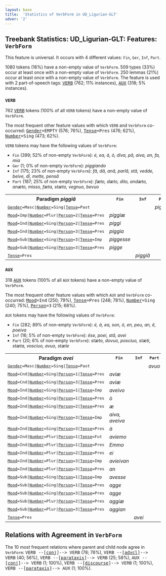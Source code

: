 ```yaml
---
layout: base
title:  'Statistics of VerbForm in UD_Ligurian-GLT'
udver: '2'
---
```


## Treebank Statistics: UD_Ligurian-GLT: Features: `VerbForm`

This feature is universal.
It occurs with 4 different values: `Fin`, `Ger`, `Inf`, `Part`.

1080 tokens (16%) have a non-empty value of `VerbForm`.
509 types (33%) occur at least once with a non-empty value of `VerbForm`.
250 lemmas (21%) occur at least once with a non-empty value of `VerbForm`.
The feature is used with 2 part-of-speech tags: <tt><a href="lij_glt-pos-VERB.html">VERB</a></tt> (762; 11% instances), <tt><a href="lij_glt-pos-AUX.html">AUX</a></tt> (318; 5% instances).

### `VERB`

762 <tt><a href="lij_glt-pos-VERB.html">VERB</a></tt> tokens (100% of all `VERB` tokens) have a non-empty value of `VerbForm`.

The most frequent other feature values with which `VERB` and `VerbForm` co-occurred: <tt><a href="lij_glt-feat-Gender.html">Gender</a></tt><tt>=EMPTY</tt> (576; 76%), <tt><a href="lij_glt-feat-Tense.html">Tense</a></tt><tt>=Pres</tt> (476; 62%), <tt><a href="lij_glt-feat-Number.html">Number</a></tt><tt>=Sing</tt> (473; 62%).

`VERB` tokens may have the following values of `VerbForm`:

* `Fin` (399; 52% of non-empty `VerbForm`): <em>é, ea, à, ò, diva, pâ, aiva, an, fa, mia</em>
* `Ger` (1; 0% of non-empty `VerbForm`): <em>piggiando</em>
* `Inf` (175; 23% of non-empty `VerbForm`): <em>fâ, dâ, anâ, parlâ, stâ, vedde, beive, dî, mette, pensâ</em>
* `Part` (187; 25% of non-empty `VerbForm`): <em>fæto, dæto, dito, andæto, anæto, misso, fæta, stæto, vegnuo, bevuo</em>

<table>
  <tr><th>Paradigm <i>piggiâ</i></th><th><tt>Fin</tt></th><th><tt>Inf</tt></th><th><tt>Part</tt></th><th><tt>Ger</tt></th></tr>
  <tr><td><tt><tt><a href="lij_glt-feat-Gender.html">Gender</a></tt><tt>=Masc</tt>|<tt><a href="lij_glt-feat-Number.html">Number</a></tt><tt>=Sing</tt>|<tt><a href="lij_glt-feat-Tense.html">Tense</a></tt><tt>=Past</tt></tt></td><td></td><td></td><td><em>piggiou</em></td><td></td></tr>
  <tr><td><tt><tt><a href="lij_glt-feat-Mood.html">Mood</a></tt><tt>=Imp</tt>|<tt><a href="lij_glt-feat-Number.html">Number</a></tt><tt>=Plur</tt>|<tt><a href="lij_glt-feat-Person.html">Person</a></tt><tt>=2</tt>|<tt><a href="lij_glt-feat-Tense.html">Tense</a></tt><tt>=Pres</tt></tt></td><td><em>piggiæ</em></td><td></td><td></td><td></td></tr>
  <tr><td><tt><tt><a href="lij_glt-feat-Mood.html">Mood</a></tt><tt>=Ind</tt>|<tt><a href="lij_glt-feat-Number.html">Number</a></tt><tt>=Sing</tt>|<tt><a href="lij_glt-feat-Person.html">Person</a></tt><tt>=2</tt>|<tt><a href="lij_glt-feat-Tense.html">Tense</a></tt><tt>=Pres</tt></tt></td><td><em>piggi</em></td><td></td><td></td><td></td></tr>
  <tr><td><tt><tt><a href="lij_glt-feat-Mood.html">Mood</a></tt><tt>=Ind</tt>|<tt><a href="lij_glt-feat-Number.html">Number</a></tt><tt>=Sing</tt>|<tt><a href="lij_glt-feat-Person.html">Person</a></tt><tt>=3</tt>|<tt><a href="lij_glt-feat-Tense.html">Tense</a></tt><tt>=Pres</tt></tt></td><td><em>piggia</em></td><td></td><td></td><td></td></tr>
  <tr><td><tt><tt><a href="lij_glt-feat-Mood.html">Mood</a></tt><tt>=Sub</tt>|<tt><a href="lij_glt-feat-Number.html">Number</a></tt><tt>=Sing</tt>|<tt><a href="lij_glt-feat-Person.html">Person</a></tt><tt>=3</tt>|<tt><a href="lij_glt-feat-Tense.html">Tense</a></tt><tt>=Imp</tt></tt></td><td><em>piggesse</em></td><td></td><td></td><td></td></tr>
  <tr><td><tt><tt><a href="lij_glt-feat-Mood.html">Mood</a></tt><tt>=Sub</tt>|<tt><a href="lij_glt-feat-Number.html">Number</a></tt><tt>=Sing</tt>|<tt><a href="lij_glt-feat-Person.html">Person</a></tt><tt>=3</tt>|<tt><a href="lij_glt-feat-Tense.html">Tense</a></tt><tt>=Pres</tt></tt></td><td><em>pigge</em></td><td></td><td></td><td></td></tr>
  <tr><td><tt><tt><a href="lij_glt-feat-Tense.html">Tense</a></tt><tt>=Pres</tt></tt></td><td></td><td><em>piggiâ</em></td><td></td><td><em>piggiando</em></td></tr>
</table>

### `AUX`

318 <tt><a href="lij_glt-pos-AUX.html">AUX</a></tt> tokens (100% of all `AUX` tokens) have a non-empty value of `VerbForm`.

The most frequent other feature values with which `AUX` and `VerbForm` co-occurred: <tt><a href="lij_glt-feat-Mood.html">Mood</a></tt><tt>=Ind</tt> (250; 79%), <tt><a href="lij_glt-feat-Tense.html">Tense</a></tt><tt>=Pres</tt> (248; 78%), <tt><a href="lij_glt-feat-Number.html">Number</a></tt><tt>=Sing</tt> (240; 75%), <tt><a href="lij_glt-feat-Person.html">Person</a></tt><tt>=3</tt> (215; 68%).

`AUX` tokens may have the following values of `VerbForm`:

* `Fin` (282; 89% of non-empty `VerbForm`): <em>é, à, ea, son, ò, en, peu, an, ê, poeiva</em>
* `Inf` (16; 5% of non-empty `VerbForm`): <em>ëse, poei, stâ, avei</em>
* `Part` (20; 6% of non-empty `VerbForm`): <em>stæto, dovuo, posciuo, stæti, stæta, vosciuo, avuo, stæte</em>

<table>
  <tr><th>Paradigm <i>avei</i></th><th><tt>Fin</tt></th><th><tt>Inf</tt></th><th><tt>Part</tt></th></tr>
  <tr><td><tt><tt><a href="lij_glt-feat-Gender.html">Gender</a></tt><tt>=Masc</tt>|<tt><a href="lij_glt-feat-Number.html">Number</a></tt><tt>=Sing</tt>|<tt><a href="lij_glt-feat-Tense.html">Tense</a></tt><tt>=Past</tt></tt></td><td></td><td></td><td><em>avuo</em></td></tr>
  <tr><td><tt><tt><a href="lij_glt-feat-Mood.html">Mood</a></tt><tt>=Cnd</tt>|<tt><a href="lij_glt-feat-Number.html">Number</a></tt><tt>=Sing</tt>|<tt><a href="lij_glt-feat-Person.html">Person</a></tt><tt>=1</tt>|<tt><a href="lij_glt-feat-Tense.html">Tense</a></tt><tt>=Pres</tt></tt></td><td><em>aviæ</em></td><td></td><td></td></tr>
  <tr><td><tt><tt><a href="lij_glt-feat-Mood.html">Mood</a></tt><tt>=Cnd</tt>|<tt><a href="lij_glt-feat-Number.html">Number</a></tt><tt>=Sing</tt>|<tt><a href="lij_glt-feat-Person.html">Person</a></tt><tt>=3</tt>|<tt><a href="lij_glt-feat-Tense.html">Tense</a></tt><tt>=Pres</tt></tt></td><td><em>aviæ</em></td><td></td><td></td></tr>
  <tr><td><tt><tt><a href="lij_glt-feat-Mood.html">Mood</a></tt><tt>=Ind</tt>|<tt><a href="lij_glt-feat-Number.html">Number</a></tt><tt>=Sing</tt>|<tt><a href="lij_glt-feat-Person.html">Person</a></tt><tt>=1</tt>|<tt><a href="lij_glt-feat-Tense.html">Tense</a></tt><tt>=Imp</tt></tt></td><td><em>aveivo</em></td><td></td><td></td></tr>
  <tr><td><tt><tt><a href="lij_glt-feat-Mood.html">Mood</a></tt><tt>=Ind</tt>|<tt><a href="lij_glt-feat-Number.html">Number</a></tt><tt>=Sing</tt>|<tt><a href="lij_glt-feat-Person.html">Person</a></tt><tt>=1</tt>|<tt><a href="lij_glt-feat-Tense.html">Tense</a></tt><tt>=Pres</tt></tt></td><td><em>ò</em></td><td></td><td></td></tr>
  <tr><td><tt><tt><a href="lij_glt-feat-Mood.html">Mood</a></tt><tt>=Ind</tt>|<tt><a href="lij_glt-feat-Number.html">Number</a></tt><tt>=Sing</tt>|<tt><a href="lij_glt-feat-Person.html">Person</a></tt><tt>=2</tt>|<tt><a href="lij_glt-feat-Tense.html">Tense</a></tt><tt>=Pres</tt></tt></td><td><em>æ</em></td><td></td><td></td></tr>
  <tr><td><tt><tt><a href="lij_glt-feat-Mood.html">Mood</a></tt><tt>=Ind</tt>|<tt><a href="lij_glt-feat-Number.html">Number</a></tt><tt>=Sing</tt>|<tt><a href="lij_glt-feat-Person.html">Person</a></tt><tt>=3</tt>|<tt><a href="lij_glt-feat-Tense.html">Tense</a></tt><tt>=Imp</tt></tt></td><td><em>aiva, aveiva</em></td><td></td><td></td></tr>
  <tr><td><tt><tt><a href="lij_glt-feat-Mood.html">Mood</a></tt><tt>=Ind</tt>|<tt><a href="lij_glt-feat-Number.html">Number</a></tt><tt>=Sing</tt>|<tt><a href="lij_glt-feat-Person.html">Person</a></tt><tt>=3</tt>|<tt><a href="lij_glt-feat-Tense.html">Tense</a></tt><tt>=Pres</tt></tt></td><td><em>à</em></td><td></td><td></td></tr>
  <tr><td><tt><tt><a href="lij_glt-feat-Mood.html">Mood</a></tt><tt>=Ind</tt>|<tt><a href="lij_glt-feat-Number.html">Number</a></tt><tt>=Plur</tt>|<tt><a href="lij_glt-feat-Person.html">Person</a></tt><tt>=1</tt>|<tt><a href="lij_glt-feat-Tense.html">Tense</a></tt><tt>=Fut</tt></tt></td><td><em>aviemo</em></td><td></td><td></td></tr>
  <tr><td><tt><tt><a href="lij_glt-feat-Mood.html">Mood</a></tt><tt>=Ind</tt>|<tt><a href="lij_glt-feat-Number.html">Number</a></tt><tt>=Plur</tt>|<tt><a href="lij_glt-feat-Person.html">Person</a></tt><tt>=1</tt>|<tt><a href="lij_glt-feat-Tense.html">Tense</a></tt><tt>=Pres</tt></tt></td><td><em>Emmo</em></td><td></td><td></td></tr>
  <tr><td><tt><tt><a href="lij_glt-feat-Mood.html">Mood</a></tt><tt>=Ind</tt>|<tt><a href="lij_glt-feat-Number.html">Number</a></tt><tt>=Plur</tt>|<tt><a href="lij_glt-feat-Person.html">Person</a></tt><tt>=2</tt>|<tt><a href="lij_glt-feat-Tense.html">Tense</a></tt><tt>=Pres</tt></tt></td><td><em>ei</em></td><td></td><td></td></tr>
  <tr><td><tt><tt><a href="lij_glt-feat-Mood.html">Mood</a></tt><tt>=Ind</tt>|<tt><a href="lij_glt-feat-Number.html">Number</a></tt><tt>=Plur</tt>|<tt><a href="lij_glt-feat-Person.html">Person</a></tt><tt>=3</tt>|<tt><a href="lij_glt-feat-Tense.html">Tense</a></tt><tt>=Imp</tt></tt></td><td><em>avieivan</em></td><td></td><td></td></tr>
  <tr><td><tt><tt><a href="lij_glt-feat-Mood.html">Mood</a></tt><tt>=Ind</tt>|<tt><a href="lij_glt-feat-Number.html">Number</a></tt><tt>=Plur</tt>|<tt><a href="lij_glt-feat-Person.html">Person</a></tt><tt>=3</tt>|<tt><a href="lij_glt-feat-Tense.html">Tense</a></tt><tt>=Pres</tt></tt></td><td><em>an</em></td><td></td><td></td></tr>
  <tr><td><tt><tt><a href="lij_glt-feat-Mood.html">Mood</a></tt><tt>=Sub</tt>|<tt><a href="lij_glt-feat-Number.html">Number</a></tt><tt>=Sing</tt>|<tt><a href="lij_glt-feat-Person.html">Person</a></tt><tt>=1</tt>|<tt><a href="lij_glt-feat-Tense.html">Tense</a></tt><tt>=Imp</tt></tt></td><td><em>avesse</em></td><td></td><td></td></tr>
  <tr><td><tt><tt><a href="lij_glt-feat-Mood.html">Mood</a></tt><tt>=Sub</tt>|<tt><a href="lij_glt-feat-Number.html">Number</a></tt><tt>=Sing</tt>|<tt><a href="lij_glt-feat-Person.html">Person</a></tt><tt>=1</tt>|<tt><a href="lij_glt-feat-Tense.html">Tense</a></tt><tt>=Pres</tt></tt></td><td><em>agge</em></td><td></td><td></td></tr>
  <tr><td><tt><tt><a href="lij_glt-feat-Mood.html">Mood</a></tt><tt>=Sub</tt>|<tt><a href="lij_glt-feat-Number.html">Number</a></tt><tt>=Sing</tt>|<tt><a href="lij_glt-feat-Person.html">Person</a></tt><tt>=3</tt>|<tt><a href="lij_glt-feat-Tense.html">Tense</a></tt><tt>=Pres</tt></tt></td><td><em>agge</em></td><td></td><td></td></tr>
  <tr><td><tt><tt><a href="lij_glt-feat-Mood.html">Mood</a></tt><tt>=Sub</tt>|<tt><a href="lij_glt-feat-Number.html">Number</a></tt><tt>=Plur</tt>|<tt><a href="lij_glt-feat-Person.html">Person</a></tt><tt>=2</tt>|<tt><a href="lij_glt-feat-Tense.html">Tense</a></tt><tt>=Pres</tt></tt></td><td><em>aggiæ</em></td><td></td><td></td></tr>
  <tr><td><tt><tt><a href="lij_glt-feat-Mood.html">Mood</a></tt><tt>=Sub</tt>|<tt><a href="lij_glt-feat-Number.html">Number</a></tt><tt>=Plur</tt>|<tt><a href="lij_glt-feat-Person.html">Person</a></tt><tt>=3</tt>|<tt><a href="lij_glt-feat-Tense.html">Tense</a></tt><tt>=Pres</tt></tt></td><td><em>aggian</em></td><td></td><td></td></tr>
  <tr><td><tt><tt><a href="lij_glt-feat-Tense.html">Tense</a></tt><tt>=Pres</tt></tt></td><td></td><td><em>avei</em></td><td></td></tr>
</table>

## Relations with Agreement in `VerbForm`

The 10 most frequent relations where parent and child node agree in `VerbForm`:
<tt>VERB --[<tt><a href="lij_glt-dep-conj.html">conj</a></tt>]--> VERB</tt> (78; 76%),
<tt>VERB --[<tt><a href="lij_glt-dep-advcl.html">advcl</a></tt>]--> VERB</tt> (40; 56%),
<tt>VERB --[<tt><a href="lij_glt-dep-parataxis.html">parataxis</a></tt>]--> VERB</tt> (25; 58%),
<tt>AUX --[<tt><a href="lij_glt-dep-conj.html">conj</a></tt>]--> VERB</tt> (1; 100%),
<tt>VERB --[<tt><a href="lij_glt-dep-discourse.html">discourse</a></tt>]--> VERB</tt> (1; 100%),
<tt>VERB --[<tt><a href="lij_glt-dep-parataxis.html">parataxis</a></tt>]--> AUX</tt> (1; 100%).

